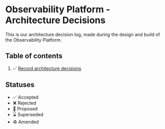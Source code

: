 # Observability Platform - Architecture Decisions

This is our architecture decision log, made during the design and build of the Observability Platform.

## Table of contents

1. ✅ [Record architecture decisions](0001-record-architecture-decisions.md)

## Statuses

- ✅ Accepted
- ❌ Rejected
- 🤔 Proposed
- ⌛️ Superseded
- ♻️ Amended
